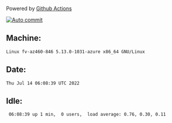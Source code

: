 Powered by [Github Actions](https://github.com/features/actions)

[![Auto commit](https://github.com/gyfary/workstation/workflows/Auto%20commit/badge.svg)](https://github.com/gyfary/workstation/actions?query=workflow%3A%22Auto+commit%22)

## Machine:
```
Linux fv-az460-846 5.13.0-1031-azure x86_64 GNU/Linux
```
## Date:
```
Thu Jul 14 06:08:39 UTC 2022
```
## Idle:
```
 06:08:39 up 1 min,  0 users,  load average: 0.76, 0.30, 0.11
```
